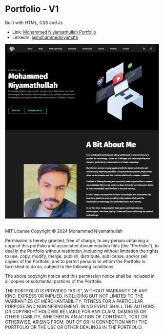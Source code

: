 # Portfolio - V1

Built with HTML, CSS and Js

- Link: [Mohammed Niyiamathullah Portfolio](https://williamssam.netlify.app/)
- LinkedIn: [@mohammedniyamath](https://www.linkedin.com/in/mohammedniyamath/)

![portfolio site screenshot](./Screenshot.png)

##  
MIT License
Copyright © 2024 Mohammed Niyamathullah

Permission is hereby granted, free of charge, to any person obtaining a copy of this portfolio and associated documentation files (the "Portfolio"), to deal in the Portfolio without restriction, including without limitation the rights to use, copy, modify, merge, publish, distribute, sublicense, and/or sell copies of the Portfolio, and to permit persons to whom the Portfolio is furnished to do so, subject to the following conditions:

The above copyright notice and this permission notice shall be included in all copies or substantial portions of the Portfolio.

THE PORTFOLIO IS PROVIDED "AS IS", WITHOUT WARRANTY OF ANY KIND, EXPRESS OR IMPLIED, INCLUDING BUT NOT LIMITED TO THE WARRANTIES OF MERCHANTABILITY, FITNESS FOR A PARTICULAR PURPOSE AND NONINFRINGEMENT. IN NO EVENT SHALL THE AUTHORS OR COPYRIGHT HOLDERS BE LIABLE FOR ANY CLAIM, DAMAGES OR OTHER LIABILITY, WHETHER IN AN ACTION OF CONTRACT, TORT OR OTHERWISE, ARISING FROM, OUT OF OR IN CONNECTION WITH THE PORTFOLIO OR THE USE OR OTHER DEALINGS IN THE PORTFOLIO.